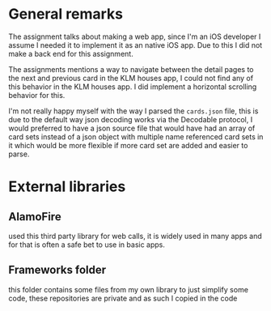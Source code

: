 # General remarks

The assignment talks about making a web app, since I'm an iOS developer I assume I needed it to implement it as an native iOS app. Due to this I did not make a back end for this assignment.

The assignments mentions a way to navigate between the detail pages to the next and previous card in the  KLM houses app, I could not find any of this behavior in the KLM houses app. I did implement a horizontal scrolling behavior for this.

I'm not really happy myself with the way I parsed the `cards.json` file, this is due to the default way json decoding works via the Decodable protocol, I would preferred to have a json source file that would have had an array of card sets instead of a json object with multiple name referenced card sets in it which would be more flexible if more card set are added and easier to parse. 

#  External libraries

## AlamoFire 
used this third party library for web calls, it is widely used in many apps and for that is often a safe bet to use in basic apps.

## Frameworks folder
this folder contains some files from my own library to just simplify some code, these repositories are private and as such I copied in the code 

